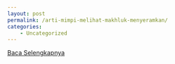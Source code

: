 ```yaml
---
layout: post
permalink: /arti-mimpi-melihat-makhluk-menyeramkan/
categories:
    - Uncategorized
---
```


[Baca Selengkapnya](/03)